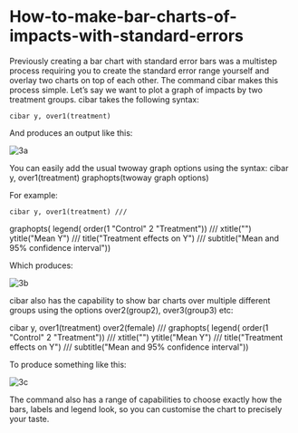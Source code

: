 # How-to-make-bar-charts-of-impacts-with-standard-errors
Previously creating a bar chart with standard error bars was a multistep process requiring you to create the standard error range yourself and overlay two charts on top of each other. The command cibar makes this process simple. 
Let’s say we want to plot a graph of impacts by two treatment groups. cibar takes the following syntax: 

	cibar y, over1(treatment) 

And produces an output like this: 

![3a](https://github.com/csae-coders-corner/How-to-make-bar-charts-of-impacts-with-standard-errors/assets/148211163/e8c153cb-ed93-49dc-a3a0-bd8991996500)


You can easily add the usual twoway graph options using the syntax: 
cibar y, over1(treatment) graphopts(twoway graph options)

For example: 

	cibar y, over1(treatment) ///
graphopts( legend( order(1 "Control" 2 "Treatment")) ///
xtitle("") ytitle("Mean Y") ///
title("Treatment effects on Y") ///
subtitle("Mean and 95% confidence interval"))

Which produces:

![3b](https://github.com/csae-coders-corner/How-to-make-bar-charts-of-impacts-with-standard-errors/assets/148211163/d6888651-a403-4f29-9cec-26c893a48b23)


cibar also has the capability to show bar charts over multiple different groups using the options over2(group2), over3(group3) etc:

cibar y, over1(treatment) over2(female) ///
graphopts( legend( order(1 "Control" 2 "Treatment")) ///
xtitle("") ytitle("Mean Y") ///
title("Treatment effects on Y") ///
subtitle("Mean and 95% confidence interval"))

To produce something like this:

![3c](https://github.com/csae-coders-corner/How-to-make-bar-charts-of-impacts-with-standard-errors/assets/148211163/0642a8c8-3559-4142-8f2e-ed7bd001d9f0)

The command also has a range of capabilities to choose exactly how the bars, labels and legend look, so you can customise the chart to precisely your taste. 

